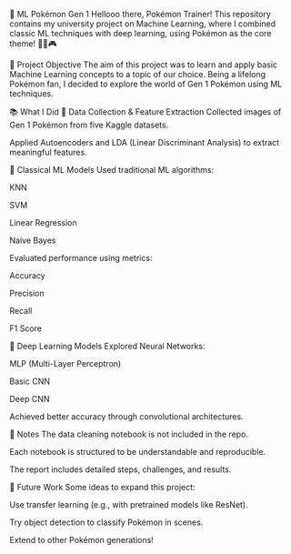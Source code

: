 🧠 ML Pokémon Gen 1
Hellooo there, Pokémon Trainer!
This repository contains my university project on Machine Learning, where I combined classic ML techniques with deep learning, using Pokémon as the core theme! 🐱‍🏍🎮

🎯 Project Objective
The aim of this project was to learn and apply basic Machine Learning concepts to a topic of our choice.
Being a lifelong Pokémon fan, I decided to explore the world of Gen 1 Pokémon using ML techniques.

📚 What I Did
🔹 Data Collection & Feature Extraction
Collected images of Gen 1 Pokémon from five Kaggle datasets.

Applied Autoencoders and LDA (Linear Discriminant Analysis) to extract meaningful features.

🔹 Classical ML Models
Used traditional ML algorithms:

KNN

SVM

Linear Regression

Naive Bayes

Evaluated performance using metrics:

Accuracy

Precision

Recall

F1 Score

🔹 Deep Learning Models
Explored Neural Networks:

MLP (Multi-Layer Perceptron)

Basic CNN

Deep CNN

Achieved better accuracy through convolutional architectures.

📌 Notes
The data cleaning notebook is not included in the repo.

Each notebook is structured to be understandable and reproducible.

The report includes detailed steps, challenges, and results.

🚀 Future Work
Some ideas to expand this project:

Use transfer learning (e.g., with pretrained models like ResNet).

Try object detection to classify Pokémon in scenes.

Extend to other Pokémon generations!
